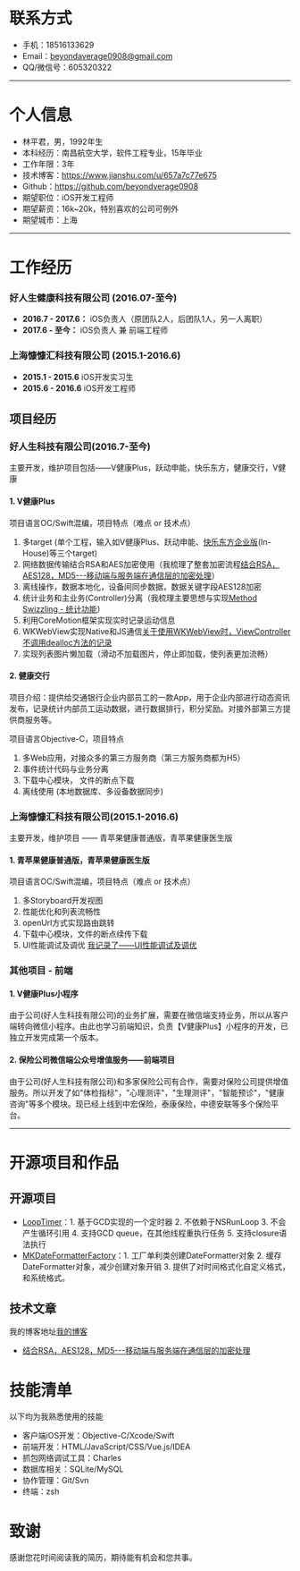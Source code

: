 # 联系方式

- 手机：18516133629
- Email：beyondaverage0908@gmail.com
- QQ/微信号：605320322

---

# 个人信息

 - 林平君，男，1992年生 
 - 本科经历：南昌航空大学，软件工程专业，15年毕业
 - 工作年限：3年
 - 技术博客：https://www.jianshu.com/u/657a7c77e675
 - Github：https://github.com/beyondverage0908
 - 期望职位：iOS开发工程师
 - 期望薪资：16k~20k，特别喜欢的公司可例外
 - 期望城市：上海

---

# 工作经历

### 好人生健康科技有限公司 (2016.07-至今)

* **2016.7 - 2017.6：** iOS负责人（原团队2人，后团队1人，另一人离职）
* **2017.6 - 至今：** iOS负责人 兼 前端工程师

### 上海慷慷汇科技有限公司 (2015.1-2016.6)

* **2015.1 - 2015.6** iOS开发实习生
* **2015.6 - 2016.6** iOS开发工程师

## 项目经历

### 好人生科技有限公司(2016.7-至今)

主要开发，维护项目包括——V健康Plus，跃动申能，快乐东方，健康交行，V健康

#### 1. V健康Plus

项目语言OC/Swift混编，项目特点（难点 or 技术点）

1. 多target (单个工程，输入如V健康Plus、跃动申能、[快乐东方企业版](https://moa1.orientsec.com.cn/dfzqUpload/app/kldf.html)(In-House)等三个target)
2. 网络数据传输结合RSA和AES加密使用（我梳理了整套加密流程[结合RSA，AES128，MD5---移动端与服务端在通信层的加密处理](https://www.jianshu.com/p/b092b4fac27c)）
3. 离线操作，数据本地化，设备间同步数据，数据关键字段AES128加密
4. 统计业务和主业务(Controller)分离（我梳理主要思想与实现[Method Swizzling - 统计功能](https://www.jianshu.com/p/e78c98b2d2a6)）
5. 利用CoreMotion框架实现实时记录运动信息
6. WKWebView实现Native和JS通信[关于使用WKWebView时，ViewController不调用dealloc方法的记录](https://www.jianshu.com/p/cd210711d3bd)
7. 实现列表图片懒加载（滑动不加载图片，停止即加载，使列表更加流畅）

#### 2. 健康交行

项目介绍：提供给交通银行企业内部员工的一款App，用于企业内部进行动态资讯发布，记录统计内部员工运动数据，进行数据排行，积分奖励。对接外部第三方提供商服务等。

项目语言Objective-C，项目特点

1. 多Web应用，对接众多的第三方服务商（第三方服务商都为H5）
2. 事件统计代码与业务分离
3. 下载中心模块， 文件的断点下载
4. 离线使用 (本地数据库、多设备数据同步)


### 上海慷慷汇科技有限公司(2015.1-2016.6)

主要开发，维护项目 —— 青苹果健康普通版，青苹果健康医生版

#### 1. 青苹果健康普通版，青苹果健康医生版

项目语言OC/Swift混编，项目特点（难点 or 技术点）

1. 多Storyboard开发视图
2. 性能优化和列表流畅性
3. openUrl方式实现路由跳转
4. 下载中心模块，文件的断点续传下载
5. UI性能调试及调优 [我记录了——UI性能调试及调优](https://www.jianshu.com/p/3656ef4143da)


### 其他项目 - 前端

#### 1. V健康Plus小程序

由于公司(好人生科技有限公司)的业务扩展，需要在微信端支持业务，所以从客户端转向微信小程序。由此也学习前端知识，负责【V健康Plus】小程序的开发，已独立开发完成第一个版本。

#### 2. 保险公司微信端公众号增值服务——前端项目

由于公司(好人生科技有限公司)和多家保险公司有合作，需要对保险公司提供增值服务。所以开发了如"体检指标"，"心理测评"，"生理测评"，"智能预诊"，"健康咨询"等多个模块。现已经上线到中宏保险，泰康保险，中德安联等多个保险平台。

---

# 开源项目和作品

## 开源项目

 - [LoopTimer](https://github.com/beyondverage0908/LoopTimer)：1. 基于GCD实现的一个定时器 2. 不依赖于NSRunLoop 3. 不会产生循环引用 4. 支持GCD queue，在其他线程重执行任务 5. 支持closure语法执行
 - [MKDateFormatterFactory](https://github.com/beyondverage0908/MKDateFormatterFactory)：1. 工厂单利类创建DateFormatter对象 2. 缓存DateFormatter对象，减少创建对象开销 3. 提供了对时间格式化自定义格式，和系统格式。

## 技术文章

我的博客地址[我的博客](https://www.jianshu.com/u/657a7c77e675)

- [结合RSA，AES128，MD5---移动端与服务端在通信层的加密处理](https://www.jianshu.com/p/b092b4fac27c)


# 技能清单

以下均为我熟悉使用的技能

- 客户端iOS开发：Objective-C/Xcode/Swift
- 前端开发：HTML/JavaScript/CSS/Vue.js/IDEA
- 抓包网络调试工具：Charles
- 数据库相关：SQLite/MySQL
- 协作管理：Git/Svn
- 终端：zsh

# 致谢
感谢您花时间阅读我的简历，期待能有机会和您共事。